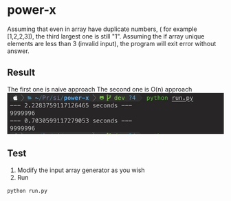 # power-x

Assuming that even in array have duplicate numbers, ( for example [1,2,2,3]), the third largest one is still "1".
Assuming the if array unique elements are less than 3 (invalid input), the program will exit error without answer.

## Result

The first one is naive approach
The second one is O(n) approach
![Result](./img/image.png?raw=true "Result")

## Test

1. Modify the input array generator as you wish
2. Run

```
python run.py
```
